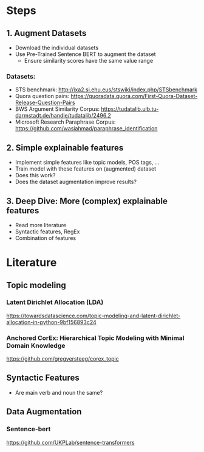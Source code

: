 # Steps
## 1. Augment Datasets
* Download the individual datasets
* Use Pre-Trained Sentence BERT to augment the dataset
    * Ensure similarity scores have the same value range
    
### Datasets:
* STS benchmark: http://ixa2.si.ehu.eus/stswiki/index.php/STSbenchmark
* Quora question pairs: https://quoradata.quora.com/First-Quora-Dataset-Release-Question-Pairs
* BWS Argument Similarity Corpus: https://tudatalib.ulb.tu-darmstadt.de/handle/tudatalib/2496.2
* Microsoft Research Paraphrase Corpus: https://github.com/wasiahmad/paraphrase_identification

## 2. Simple explainable features
* Implement simple features like topic models, POS tags, ...
* Train model with these features on (augmented) dataset
* Does this work?
* Does the dataset augmentation improve results?

## 3. Deep Dive: More (complex) explainable features
* Read more literature
* Syntactic features, RegEx
* Combination of features


# Literature
## Topic modeling
### Latent Dirichlet Allocation (LDA)
https://towardsdatascience.com/topic-modeling-and-latent-dirichlet-allocation-in-python-9bf156893c24
### Anchored CorEx: Hierarchical Topic Modeling with Minimal Domain Knowledge
https://github.com/gregversteeg/corex_topic

## Syntactic Features
- Are main verb and noun the same?

## Data Augmentation
### Sentence-bert
https://github.com/UKPLab/sentence-transformers
